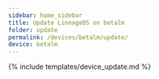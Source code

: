 ```yaml
---
sidebar: home_sidebar
title: Update LineageOS on betalm
folder: update
permalink: /devices/betalm/update/
device: betalm
---
```

{% include templates/device_update.md %}
